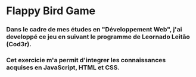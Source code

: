 # Flappy Bird Game

### Dans le cadre de mes études en "Développement Web", j'ai developpé ce jeu en suivant le programme de Leornado Leitão (Cod3r). 
### Cet exercicie m'a permit d'integrer les connaissances acquises en JavaScript, HTML et CSS. 
